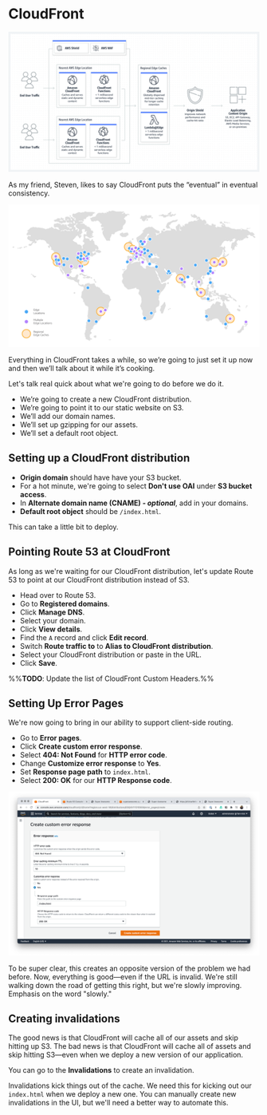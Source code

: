 # CloudFront

![](Attachments/cloudfront-model.png)

As my friend, Steven, likes to say CloudFront puts the “eventual” in eventual consistency.

![](Attachments/cloudfront-map.png)

Everything in CloudFront takes a while, so we’re going to just set it up now and then we’ll talk about it while it’s cooking.

Let's talk real quick about what we're going to do before we do it.

- We’re going to create a new CloudFront distribution.
- We’re going to point it to our static website on S3.
- We’ll add our domain names.
- We’ll set up gzipping for our assets.
- We’ll set a default root object.

## Setting up a CloudFront distribution

- **Origin domain** should have have your S3 bucket.
- For a hot minute, we're going to select **Don't use OAI** under **S3 bucket access**.
- In **Alternate domain name (CNAME) _- optional_**, add in your domains.
- **Default root object** should be `/index.html`.

This can take a little bit to deploy.

## Pointing Route 53 at CloudFront

As long as we're waiting for our CloudFront distribution, let's update Route 53 to point at our CloudFront distribution instead of S3.

- Head over to Route 53.
- Go to **Registered domains**.
- Click **Manage DNS**.
- Select your domain.
- Click **View details**.
- Find the `A` record and click **Edit record**.
- Switch **Route traffic to** to **Alias to CloudFront distribution**.
- Select your CloudFront distribution or paste in the URL.
- Click **Save**.

%%**TODO**: Update the list of CloudFront Custom Headers.%%

## Setting Up Error Pages

We're now going to bring in our ability to support client-side routing.

- Go to **Error pages**.
- Click **Create custom error response**.
- Select **404: Not Found** for **HTTP error code**.
- Change **Customize error response** to **Yes**.
- Set **Response page path** to `index.html`.
- Select **200: OK** for our **HTTP Response code**.

![Custom Error Response](Attachments/custom-error-response.png)

To be super clear, this creates an opposite version of the problem we had before. Now, everything is good—even if the URL is invalid. We're still walking down the road of getting this right, but we're slowly improving. Emphasis on the word "slowly."

## Creating invalidations

The good news is that CloudFront will cache all of our assets and skip hitting up S3. The bad news is that CloudFront will cache all of assets and skip hitting S3—even when we deploy a new version of our application.

You can go to the **Invalidations** to create an invalidation.

Invalidations kick things out of the cache. We need this for kicking out our `index.html` when we deploy a new one. You can manually create new invalidations in the UI, but we'll need a better way to automate this.
